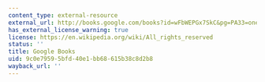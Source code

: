 ```yaml
---
content_type: external-resource
external_url: http://books.google.com/books?id=wFbWEPGx7SkC&pg=PA33=onepage
has_external_license_warning: true
license: https://en.wikipedia.org/wiki/All_rights_reserved
status: ''
title: Google Books
uid: 9c0e7959-5bfd-40e1-bb68-615b38c8d2b8
wayback_url: ''
---
```

